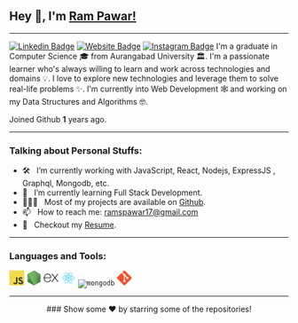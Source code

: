 
## Hey 👋, I'm [Ram Pawar!](https://github.com/rampawar2244)
***
[![Linkedin Badge](https://img.shields.io/badge/-LinkedIn-0e76a8?style=flat-square&logo=Linkedin&logoColor=white)](https://www.linkedin.com/in/ram-pawar-775400170/)
[![Website Badge](https://img.shields.io/badge/Website-3b5998?style=flat-square&logo=google-chrome&logoColor=white)](https://github.com/rampawar2244)
 [![Instagram Badge](https://img.shields.io/badge/-Instagram-e4405f?style=flat-square&logo=Instagram&logoColor=white)](https://www.instagram.com/__ram__p__/)
 I'm a graduate in Computer Science 🎓 from Aurangabad University 🏛. I'm a passionate learner who's always willing to learn and work across technologies and domains 💡. I love to explore new technologies and leverage them to solve real-life problems ✨. I'm currently into Web Development 🕸️ and working on my Data Structures and Algorithms 🤓.

Joined Github **1** years ago.
***
### Talking about Personal Stuffs:
- 🛠 &nbsp; I’m currently working with JavaScript, React, Nodejs, ExpressJS , <br /> Graphql, Mongodb,  etc.
- 🚀 &nbsp; I’m currently learning Full Stack Development.
- 👨🏻‍💻 &nbsp; Most of my projects are available on [Github](https://github.com/rampawar2244).
 - 📫 &nbsp; How to reach me: ramspawar17@gmail.com
- 📝 &nbsp; Checkout my [Resume](https://rampawar2244.github.io/Portfolio/).
 ***
### Languages and Tools:
 <code><img height="27" src="https://raw.githubusercontent.com/github/explore/80688e429a7d4ef2fca1e82350fe8e3517d3494d/topics/javascript/javascript.png" alt="javascript"></code>
<code><img height="27" src="https://raw.githubusercontent.com/github/explore/80688e429a7d4ef2fca1e82350fe8e3517d3494d/topics/nodejs/nodejs.png" alt="nodejs"></code>
<code><img height="27" src="https://raw.githubusercontent.com/devicons/devicon/master/icons/express/express-original.svg" alt="expressjs"></code>
<code><img height="27" src="https://raw.githubusercontent.com/github/explore/80688e429a7d4ef2fca1e82350fe8e3517d3494d/topics/react/react.png" alt="react"></code>
 <code><img height="27" src="https://encrypted-tbn0.gstatic.com/images?q=tbn%3AANd9GcSTTzPAw-55ssm1Im594xYZ9eRQu2JylrkYLg&usqp=CAU" alt="mongodb"></code>
<code><img height="27" src="https://raw.githubusercontent.com/devicons/devicon/master/icons/git/git-original.svg" alt="git"></code>
 ***
<div align="center">
### Show some ❤️ by starring some of the repositories!
</div>
